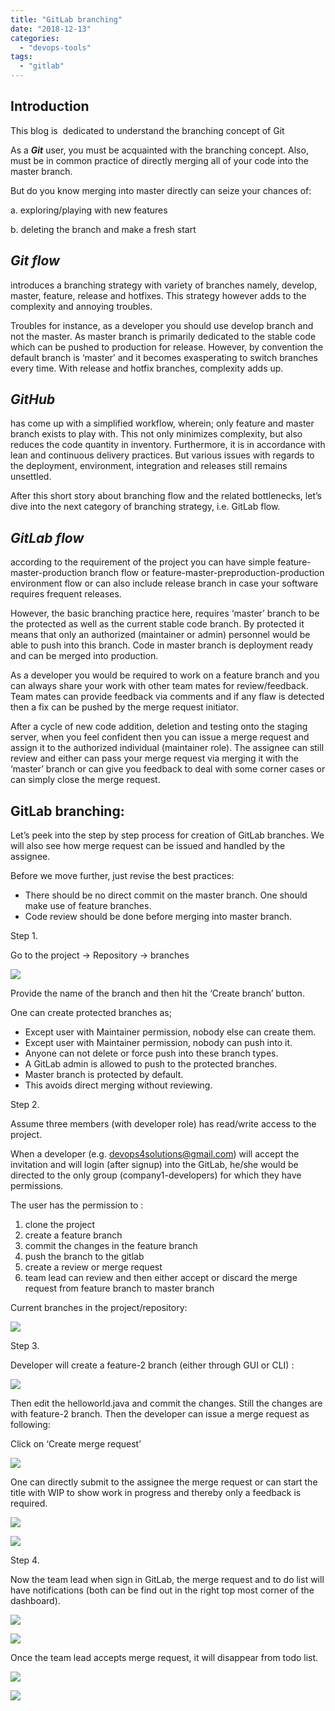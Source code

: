 ```yaml
---
title: "GitLab branching"
date: "2018-12-13"
categories: 
  - "devops-tools"
tags: 
  - "gitlab"
---
```


## Introduction

This blog is  dedicated to understand the branching concept of Git

As a **_Git_** user, you must be acquainted with the branching concept. Also, must be in common practice of directly merging all of your code into the master branch.

But do you know merging into master directly can seize your chances of:

a. exploring/playing with new features

b. deleting the branch and make a fresh start

## **_Git flow_**

introduces a branching strategy with variety of branches namely, develop, master, feature, release and hotfixes. This strategy however adds to the complexity and annoying troubles.

Troubles for instance, as a developer you should use develop branch and not the master. As master branch is primarily dedicated to the stable code which can be pushed to production for release. However, by convention the default branch is ‘master’ and it becomes exasperating to switch branches every time. With release and hotfix branches, complexity adds up. 

## **_GitHub_**

has come up with a simplified workflow, wherein; only feature and master branch exists to play with. This not only minimizes complexity, but also reduces the code quantity in inventory. Furthermore, it is in accordance with lean and continuous delivery practices. But various issues with regards to the deployment, environment, integration and releases still remains unsettled.

After this short story about branching flow and the related bottlenecks, let’s dive into the next category of branching strategy, i.e. GitLab flow.

## **_GitLab flow_**

according to the requirement of the project you can have simple feature-master-production branch flow or feature-master-preproduction-production environment flow or can also include release branch in case your software requires frequent releases.

However, the basic branching practice here, requires ‘master’ branch to be the protected as well as the current stable code branch. By protected it means that only an authorized (maintainer or admin) personnel would be able to push into this branch. Code in master branch is deployment ready and can be merged into production.

As a developer you would be required to work on a feature branch and you can always share your work with other team mates for review/feedback. Team mates can provide feedback via comments and if any flaw is detected then a fix can be pushed by the merge request initiator.

After a cycle of new code addition, deletion and testing onto the staging server, when you feel confident then you can issue a merge request and assign it to the authorized individual (maintainer role). The assignee can still review and either can pass your merge request via merging it with the ‘master’ branch or can give you feedback to deal with some corner cases or can simply close the merge request.

## **GitLab branching:**

Let’s peek into the step by step process for creation of GitLab branches. We will also see how merge request can be issued and handled by the assignee.

Before we move further, just revise the best practices:

- There should be no direct commit on the master branch. One should make use of feature branches.
- Code review should be done before merging into master branch.

Step 1.

Go to the project -> Repository -> branches

![](https://cdn-images-1.medium.com/max/920/1*CcLJxTAtNZTm5wCCgR2GtQ.png)

Provide the name of the branch and then hit the ‘Create branch’ button.

One can create protected branches as;

- Except user with Maintainer permission, nobody else can create them.
- Except user with Maintainer permission, nobody can push into it.
- Anyone can not delete or force push into these branch types.
- A GitLab admin is allowed to push to the protected branches.
- Master branch is protected by default.
- This avoids direct merging without reviewing.

Step 2.

Assume three members (with developer role) has read/write access to the project.

When a developer (e.g. devops4solutions@gmail.com) will accept the invitation and will login (after signup) into the GitLab, he/she would be directed to the only group (company1-developers) for which they have permissions.

The user has the permission to :

1. clone the project
2. create a feature branch
3. commit the changes in the feature branch
4. push the branch to the gitlab
5. create a review or merge request
6. team lead can review and then either accept or discard the merge request from feature branch to master branch

Current branches in the project/repository:

![](https://cdn-images-1.medium.com/max/920/1*zs1FpF6OCsNcFPxiSVVvcw.png)

Step 3.

Developer will create a feature-2 branch (either through GUI or CLI) :

![](https://cdn-images-1.medium.com/max/920/1*nOSl-7oY3OUqz9FVXkGb9g.png)

Then edit the helloworld.java and commit the changes. Still the changes are with feature-2 branch. Then the developer can issue a merge request as following:

Click on ‘Create merge request’

![](https://cdn-images-1.medium.com/max/920/1*ZJ_Yyr3THfDKKA0gUSqM3w.png)

One can directly submit to the assignee the merge request or can start the title with WIP to show work in progress and thereby only a feedback is required.

![](https://cdn-images-1.medium.com/max/920/1*7RB0xxZE6PvYaXlRAUSxeA.png)

![](https://cdn-images-1.medium.com/max/920/1*m32OHvbop2Mnr6jNYDtUjg.png)

Step 4.

Now the team lead when sign in GitLab, the merge request and to do list will have notifications (both can be find out in the right top most corner of the dashboard).

![](https://cdn-images-1.medium.com/max/920/1*aGas5Oqp0shEyyG0Tf6PLw.png)

![](https://cdn-images-1.medium.com/max/920/1*VnBMXsiqldqEMtwe7ntiFA.png)

Once the team lead accepts merge request, it will disappear from todo list.

![](https://cdn-images-1.medium.com/max/920/1*zvT0tqZ_Z9PeTNTaiytn-Q.png)

![](https://cdn-images-1.medium.com/max/920/1*qQxZs2xjzjH8HFFKk8LG5A.png)
